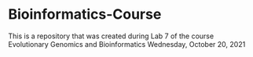 # Bioinformatics-Course
This is a repository that was created during Lab 7 of the course Evolutionary Genomics and Bioinformatics
Wednesday, October 20, 2021
